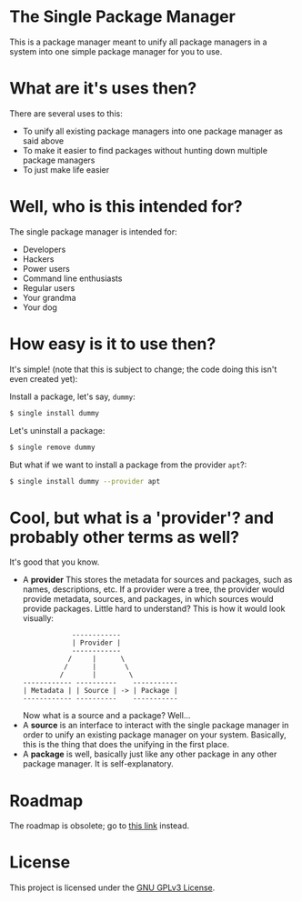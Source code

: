 # The Single Package Manager
This is a package manager meant to unify all package managers in a system into one simple package manager for you to use.

# What are it's uses then?
There are several uses to this:
 - To unify all existing package managers into one package manager as said above
 - To make it easier to find packages without hunting down multiple package managers
 - To just make life easier 
 
# Well, who is this intended for?
The single package manager is intended for:
 - Developers
 - Hackers
 - Power users
 - Command line enthusiasts
 - Regular users
 - Your grandma
 - Your dog
 
# How easy is it to use then?
It's simple! (note that this is subject to change; the code doing this isn't even created yet):

Install a package, let's say, `dummy`:
```bash
$ single install dummy
```

Let's uninstall a package:
```bash
$ single remove dummy
```

But what if we want to install a package from the provider `apt`?:
```bash
$ single install dummy --provider apt
```

# Cool, but what is a 'provider'? and probably other terms as well?
It's good that you know.

- A **provider** This stores the metadata for sources and packages, such as names, descriptions, etc. If a provider
  were a tree, the provider would provide metadata, sources, and packages, in which sources would provide packages.
  Little hard to understand? This is how it would look visually:
  ```
              ------------
              | Provider |
              ------------
             /     |      \
            /      |       \
           /       |        \
  ------------ ----------    -----------
  | Metadata | | Source | -> | Package |
  ------------ ----------    -----------
  ```
  Now what is a source and a package? Well...
- A **source** is an interface to interact with the single package manager in order to unify an existing package
  manager on your system. Basically, this is the thing that does the unifying in the first place.
- A **package** is well, basically just like any other package in any other package manager. It is self-explanatory.


# Roadmap
The roadmap is obsolete; go to [this link](https://github.com/ALinuxPerson/single/projects/1) instead.

# License
This project is licensed under the [GNU GPLv3 License](https://choosealicense.com/licenses/gpl-3.0/).

